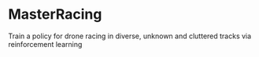 # MasterRacing
Train a policy for drone racing in diverse, unknown and cluttered tracks via reinforcement learning
